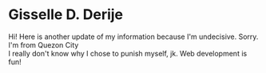 # Gisselle D. Derije
Hi! Here is another update of my information because I'm undecisive. Sorry.\
I'm from Quezon City\
I really don't know why I chose to punish myself, jk. Web development is fun!
